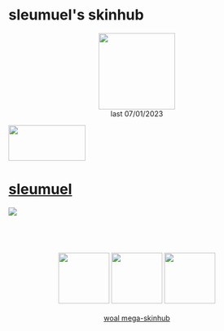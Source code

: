 # sleumuel's skinhub
<p align="center">
<a href="https://osu.ppy.sh/users/18803427">
  <img src="https://a.ppy.sh/18803427"  
       width="150"
       height="150"></a>
<br>
last 07/01/2023
</p>

<a href="https://www.youtube.com/watch?v=kbbgypvGPgM">
<img src="https://i.imgur.com/uDyKiLi.png"
       width="151" 
       height="70"/></a>

# [sleumuel](https://github.com/rudjx3/skins/raw/main/sleumuel/sleumuel.osk)
[![](https://osu.ppy.sh/ss/18359766/6bcc)](https://github.com/rudjx3/skins/raw/main/sleumuel/sleumuel.osk)

#
<p align="center">
  <br></br>
  <a href="https://www.twitch.tv/shizumeosu">
  <img src="https://i.imgur.com/HM030lk.png" 
       width="100" 
       height="100"></a>
  <a href="https://www.youtube.com/@sleumuel5408">
  <img src="https://i.imgur.com/YWbDUUy.png"  
       width="100" 
       height="100"></a>
  <a href="https://twitter.com/sleumuel">
  <img src="https://i.imgur.com/PUQ5uWf.png" 
       width="100" 
       height="100"></a>
  <br></br>
  <a href="README.md">woal mega-skinhub</a>
 </p>
